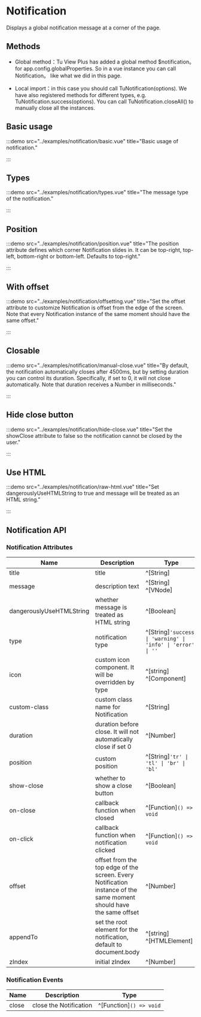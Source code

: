# Notification

Displays a global notification message at a corner of the page.

## Methods

- Global method：Tu View Plus has added a global method $notification。 for app.config.globalProperties. So in a vue instance you can call Notification。 like what we did in this page.

- Local import：in this case you should call TuNotification(options). We have also registered methods for different types, e.g. TuNotification.success(options). You can call TuNotification.closeAll() to manually close all the instances.

## Basic usage

:::demo src="../examples/notification/basic.vue" title="Basic usage of notification."

:::

## Types

:::demo src="../examples/notification/types.vue" title="The message type of the notification."

:::

## Position

:::demo src="../examples/notification/position.vue" title="The position attribute defines which corner Notification slides in. It can be top-right, top-left, bottom-right or bottom-left. Defaults to top-right."

:::

## With offset

:::demo src="../examples/notification/offsetting.vue" title="Set the offset attribute to customize Notification is offset from the edge of the screen. Note that every Notification instance of the same moment should have the same offset."

:::

## Closable

:::demo src="../examples/notification/manual-close.vue" title="By default, the notification automatically closes after 4500ms, but by setting duration you can control its duration. Specifically, if set to 0, it will not close automatically. Note that duration receives a Number in milliseconds."

:::

## Hide close button

:::demo src="../examples/notification/hide-close.vue" title="Set the showClose attribute to false so the notification cannot be closed by the user."

:::

## Use HTML

:::demo src="../examples/notification/raw-html.vue" title="Set dangerouslyUseHTMLString to true and message will be treated as an HTML string."

:::

## Notification API

### Notification Attributes

| Name | Description | Type | Default |
| ------ | ---- | ---- | :----: |
| title | title | ^[String] | - |
| message | description text | ^[String] ^[VNode] | - |
| dangerouslyUseHTMLString | whether message is treated as HTML string | ^[Boolean] | false |
| type | notification type | ^[String]`'success' \| 'warning' \| 'info' \| 'error' \| ''` | - |
| icon | custom icon component. It will be overridden by type | ^[string] ^[Component] | - |
| custom-class | custom class name for Notification | ^[String] | '' |
| duration | duration before close. It will not automatically close if set 0 | ^[Number] | - |
| position | custom position | ^[String]`'tr' \| 'tl' \| 'br' \| 'bl'` | tr |
| show-close | whether to show a close button | ^[Boolean] | true |
| on-close | callback function when closed | ^[Function]`() => void` | - |
| on-click | callback function when notification clicked | ^[Function]`() => void` | - |
| offset | offset from the top edge of the screen. Every Notification instance of the same moment should have the same offset | ^[Number] | 0 |
| appendTo | set the root element for the notification, default to document.body | ^[string] ^[HTMLElement] | - |
| zIndex | initial zIndex | ^[Number] | - |

### Notification Events

| Name | Description | Type |
| ------ | ---- | ---- |
| close | close the Notification | ^[Function]`() => void` |
